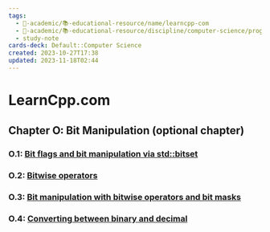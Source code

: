```yaml
---
tags:
  - 🔴-academic/📚-educational-resource/name/learncpp-com
  - 🔴-academic/📚-educational-resource/discipline/computer-science/programming-language/cpp
  - study-note
cards-deck: Default::Computer Science
created: 2023-10-27T17:38
updated: 2023-11-18T02:44
---
```


# LearnCpp.com

## Chapter O꞉ Bit Manipulation (optional chapter)

### O.1: [Bit flags and bit manipulation via std::bitset](https://www.learncpp.com/cpp-tutorial/bit-flags-and-bit-manipulation-via-stdbitset/) 

### O.2: [Bitwise operators](https://www.learncpp.com/cpp-tutorial/bitwise-operators/)

### O.3: [Bit manipulation with bitwise operators and bit masks](https://www.learncpp.com/cpp-tutorial/bit-manipulation-with-bitwise-operators-and-bit-masks/)

### O.4: [Converting between binary and decimal](https://www.learncpp.com/cpp-tutorial/converting-between-binary-and-decimal/)



